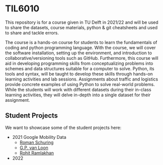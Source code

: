 # TIL6010

This repository is for a course given in TU Delft in 2021/22 and will be used to share the datasets, course materials, python & git cheatsheets and used to share and tackle errors.

The course is a hands-on course for students to learn the fundamentals of coding and python programming language. With the course, we will cover the software installation, setting up the environment, and introduction to collaborative/versioning tools such as GitHub. Furthermore, this course will aid in developing programming skills from conceptualizing problems into schemes and data structures suitable for a computer to solve. Python, its tools and syntax, will be taught to develop these skills through hands-on learning activities and lab sessions. Assignments about traffic and logistics provide concrete examples of using Python to solve real-world problems. While the students will work with different datasets during their in-class learning activities, they will delve in-depth into a single dataset for their assignment.

## Student Projects

We want to showcase some of the student projects here:

- 2021 Google Mobility Data
    - [Roman Schuring](docs/2021%20Roman%20Schuring.html)
    - [G.P. van Loon](docs/2021%20G.P.%20van%20Loon.html)
    - [Rohit Ramlakhan](docs/2021%20Rohit%20Ramlakhan.html)
- 2022
